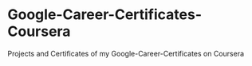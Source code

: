 # Google-Career-Certificates-Coursera
 Projects and Certificates of my Google-Career-Certificates on Coursera
